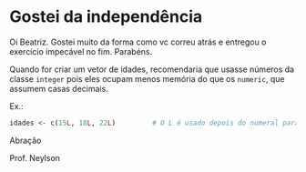 # Gostei da independência

Oi Beatriz. Gostei muito da forma como vc correu atrás e entregou o exercício impecável no fim. Parabéns.

Quando for criar um vetor de idades, recomendaria que usasse números da classe `integer` pois eles ocupam menos memória do que os `numeric`, que
assumem casas decimais.

Ex.:

```r
idades <- c(15L, 18L, 22L)         # O L é usado depois do numeral para indicar número integer
```

Abração

Prof. Neylson
